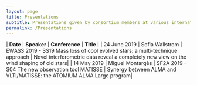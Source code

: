 ```yaml
---
layout: page
title: Presentations
subtitle: Presentations given by consortium members at various international conferences and workshop, presenting prospects and results of the ATOMIUM program.
permalink: /Presentations
---
```


<style>
table:nth-of-type(1) {
    display:table;
    width:100%;
}
table:nth-of-type(1) th:nth-of-type(2) {
    width:10%;
}
td, th {
   border: none!important;
}
</style>

| **Date** | **Speaker** | **Conference** | **Title** |
| 24 June 2019 | Sofia Wallstrom | EWASS 2019 - SS19 Mass loss of cool evolved stars: a multi-technique approach | Novel interferometric data reveal a completely new view on the wind shaping of old stars|
| 14 May 2019 | Miguel Montargès | SF2A 2019 - S04 The new observation tool MATISSE | Synergy between ALMA and VLTI/MATISSE: the ATOMIUM ALMA Large program|